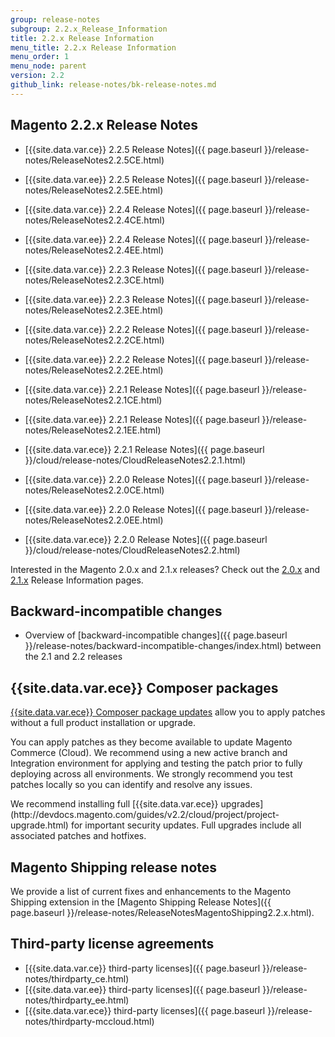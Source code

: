 ```yaml
---
group: release-notes
subgroup: 2.2.x_Release_Information
title: 2.2.x Release Information
menu_title: 2.2.x Release Information
menu_order: 1
menu_node: parent
version: 2.2
github_link: release-notes/bk-release-notes.md
---
```




## Magento 2.2.x Release Notes

* [{{site.data.var.ce}} 2.2.5 Release Notes]({{ page.baseurl }}/release-notes/ReleaseNotes2.2.5CE.html)
* [{{site.data.var.ee}} 2.2.5 Release Notes]({{ page.baseurl }}/release-notes/ReleaseNotes2.2.5EE.html)

* [{{site.data.var.ce}} 2.2.4 Release Notes]({{ page.baseurl }}/release-notes/ReleaseNotes2.2.4CE.html)
* [{{site.data.var.ee}} 2.2.4 Release Notes]({{ page.baseurl }}/release-notes/ReleaseNotes2.2.4EE.html)

* [{{site.data.var.ce}} 2.2.3 Release Notes]({{ page.baseurl }}/release-notes/ReleaseNotes2.2.3CE.html)
* [{{site.data.var.ee}} 2.2.3 Release Notes]({{ page.baseurl }}/release-notes/ReleaseNotes2.2.3EE.html)

* [{{site.data.var.ce}} 2.2.2 Release Notes]({{ page.baseurl }}/release-notes/ReleaseNotes2.2.2CE.html)
* [{{site.data.var.ee}} 2.2.2 Release Notes]({{ page.baseurl }}/release-notes/ReleaseNotes2.2.2EE.html)


* [{{site.data.var.ce}} 2.2.1 Release Notes]({{ page.baseurl }}/release-notes/ReleaseNotes2.2.1CE.html)
* [{{site.data.var.ee}} 2.2.1 Release Notes]({{ page.baseurl }}/release-notes/ReleaseNotes2.2.1EE.html)
* [{{site.data.var.ece}} 2.2.1 Release Notes]({{ page.baseurl }}/cloud/release-notes/CloudReleaseNotes2.2.1.html)


* [{{site.data.var.ce}} 2.2.0 Release Notes]({{ page.baseurl }}/release-notes/ReleaseNotes2.2.0CE.html)
* [{{site.data.var.ee}} 2.2.0 Release Notes]({{ page.baseurl }}/release-notes/ReleaseNotes2.2.0EE.html)
* [{{site.data.var.ece}} 2.2.0 Release Notes]({{ page.baseurl }}/cloud/release-notes/CloudReleaseNotes2.2.html)

Interested in the Magento 2.0.x and 2.1.x releases? Check out the [2.0.x](http://devdocs.magento.com/guides/v2.0/release-notes/bk-release-notes.html) and [2.1.x](http://devdocs.magento.com/guides/v2.1/release-notes/bk-release-notes.html) Release Information pages.  

## Backward-incompatible changes

*	Overview of [backward-incompatible changes]({{ page.baseurl }}/release-notes/backward-incompatible-changes/index.html) between the 2.1 and 2.2 releases

## {{site.data.var.ece}} Composer packages

[{{site.data.var.ece}} Composer package updates](http://devdocs.magento.com/guides/v2.2/cloud/composer-packages/patch-notes.html) allow you to apply patches without a full product installation or upgrade.

You can apply patches as they become available to update Magento Commerce (Cloud). We recommend using a new active branch and Integration environment for applying and testing the patch prior to fully deploying across all environments. We strongly recommend you test patches locally so you can identify and resolve any issues.

<div class="bs-callout bs-callout-info" id="info" markdown="1">
We recommend installing full [{{site.data.var.ece}} upgrades](http://devdocs.magento.com/guides/v2.2/cloud/project/project-upgrade.html) for important security updates. Full upgrades include all associated patches and hotfixes.
</div>

## Magento Shipping release notes

We provide a list of current fixes and enhancements to the Magento Shipping extension in the [Magento Shipping Release Notes]({{ page.baseurl }}/release-notes/ReleaseNotesMagentoShipping2.2.x.html). 



## Third-party license agreements

*	[{{site.data.var.ce}} third-party licenses]({{ page.baseurl }}/release-notes/thirdparty_ce.html)
*	[{{site.data.var.ee}} third-party licenses]({{ page.baseurl }}/release-notes/thirdparty_ee.html)
*	[{{site.data.var.ece}} third-party licenses]({{ page.baseurl }}/release-notes/thirdparty-mccloud.html)
